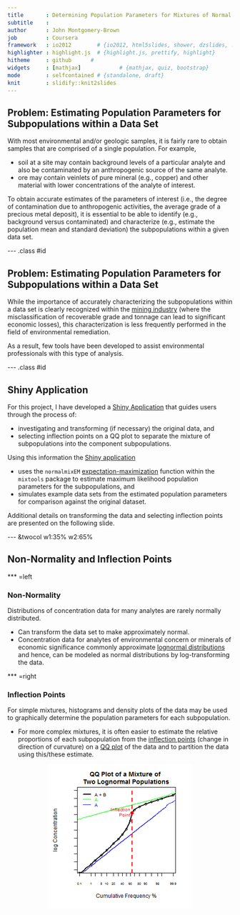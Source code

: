 ```yaml
---
title       : Determining Population Parameters for Mixtures of Normal Distributions
subtitle    : 
author      : John Montgomery-Brown
job         : Coursera
framework   : io2012        # {io2012, html5slides, shower, dzslides, ...}
highlighter : highlight.js  # {highlight.js, prettify, highlight}
hitheme     : github      # 
widgets     : [mathjax]            # {mathjax, quiz, bootstrap}
mode        : selfcontained # {standalone, draft}
knit        : slidify::knit2slides
---
```


## Problem: Estimating Population Parameters for Subpopulations within a Data Set

With most environmental and/or geologic samples, it is fairly rare to obtain samples that are comprised of a single population. For example, 
- soil at a site may contain background levels of a particular analyte and also be contaminated by an anthropogenic source of the same analyte.
- ore may contain veinlets of pure mineral (e.g., copper) and other material with lower concentrations of the analyte of interest.

To obtain accurate estimates of the parameters of interest (i.e., the degree of contamination due to anthropogenic activities, the average grade of a precious metal deposit), it is essential to be able to identify (e.g., background versus contaminated) and characterize (e.g., estimate the population mean and standard deviation) the subpopulations within a given data set.

--- .class #id 

## Problem: Estimating Population Parameters for Subpopulations within a Data Set

While the importance of accurately characterizing the subpopulations within a data set is clearly recognized within the [mining industry](http://books.google.com/books?id=oo7rCrFQJksC&pg=PA173&lpg=PA173&dq=mixture+normal+distributions+sinclair&source=bl&ots=-uBTeXjIR4&sig=KZxWDsCq7BJbroM5FFoVk3kHFjs&hl=en&sa=X&ei=txlxVLWnJIj9iAKjq4G4BA&ved=0CC4Q6AEwAw#v=onepage&q=mixture%20normal%20distributions%20sinclair&f=false) (where the misclassification of recoverable grade and tonnage can lead to significant economic losses), this characterization is less frequently performed in the field of environmental remediation. 

As a result, few tools have been developed to assist environmental professionals with this type of analysis. 

--- .class #id 

## Shiny Application

For this project, I have developed a [Shiny Application](https://jmbekd.shinyapps.io/Developing_Data_Projects/) that guides users through the process of:
- investigating and transforming (if necessary) the original data, and 
- selecting inflection points on a QQ plot to separate the mixture of subpopulations into the component subpopulations.

Using this information the [Shiny application](https://jmbekd.shinyapps.io/Developing_Data_Projects/) 
- uses the `normalmixEM` [expectation-maximization](http://en.wikipedia.org/wiki/Expectation%E2%80%93maximization_algorithm) function within the `mixtools` package to estimate maximum likelihood population parameters for the subpopulations, and 
- simulates example data sets from the estimated population parameters for comparison against the original dataset. 

Additional details on transforming the data and selecting inflection points are presented on the following slide.

--- &twocol w1:35% w2:65%

## Non-Normality and Inflection Points 

*** =left 

### Non-Normality

Distributions of concentration data for many analytes are rarely normally distributed.
- Can transform the data set to make approximately normal.
- Concentration data for analytes of environmental concern or minerals of economic significance commonly approximate [lognormal distributions](http://en.wikipedia.org/wiki/Log-normal_distribution) and hence, can be modeled as normal distributions by log-transforming the data.

*** =right 

### Inflection Points

For simple mixtures, histograms and density plots of the data may be used to graphically determine the population parameters for each subpopulation. 
- For more complex mixtures, it is often easier to estimate the relative proportions of each subpopulation from the [inflection points](http://en.wikipedia.org/wiki/Inflection_point) (change in direction of curvature) on a [QQ plot](http://en.wikipedia.org/wiki/Q%E2%80%93Q_plot) of the data and to partition the data using this/these estimate.

<img src="assets/fig/unnamed-chunk-1.png" title="plot of chunk unnamed-chunk-1" alt="plot of chunk unnamed-chunk-1" style="display: block; margin: auto;" />



